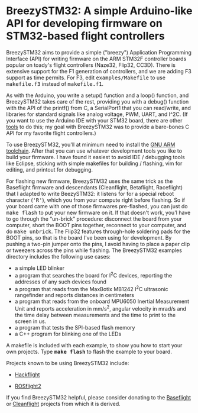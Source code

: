 # BreezySTM32: A simple Arduino-like API for developing firmware on STM32-based flight controllers

BreezySTM32 aims to provide a simple ("breezy") Application Programming Interface (API) for writing
firmware on the ARM STM32F controller boards popular on toady's flight controllers
(Naze32, Flip32, CC3D).  There is extensive support for the F1 generation of controllers, and
we are adding F3 support as time permits.  For F3, edit <tt>examples/Makefile</tt> to use
<tt>makefile.f3</tt> instead of <tt>makefile.f1</tt>.

As with the Arduino, you write a setup() function and a loop() function, and BreezySTM32 takes care of
the rest, providing you with a debug() function with the API of the printf() from C, 
a SerialPort1 that you can read/write, and
libraries for standard signals like analog voltage, PWM, UART, and I^2C.  (If you want
to use the Arduino IDE with your STM32 board, there are other
[tools](https://github.com/rogerclarkmelbourne/Arduino_STM32)
to do this; my goal with BreezySTM32 was to provide a bare-bones C API for my favorite flight controllers.)

To use BreezySTM32, you'll at minimum need to install the [GNU ARM toolchain](https://launchpad.net/gcc-arm-embedded).
After that you can use whatever development tools you like to build your firmware.  I have found it easiest to avoid
IDE / debugging tools like Eclipse, sticking with simple
makefiles for building / flashing, vim for editing, and printout for debugging.  

For flashing new firmware, BreezySTM32 uses the same trick as the Baseflight firmware and descendants
(Cleanflight, Betaflight, Raceflight) that I adapted to write BeezySTM32: it listens for
for a special reboot character (<tt>'R'</tt>), which you
from your compute right before flashing.  So if your board came with one of those firmwares pre-flashed,
you can just do <tt>make flash</tt> to put your new firmware on it.  If that doesn't work, you'l have
to go through the &ldquo;un-brick&rdquo; procedure: disconnect the board from your computer, 
short the BOOT pins together, reconnect to your computer, and do <tt>make unbrick</tt>.  The Flip32
features through-hole soldering pads for the BOOT pins, so that is the board
I've been using for development.  By pushing a two-pin jumper onto the pins,
I avoid having to place a paper clip or tweezers across the pins while flashing. 
The BreezySTM32 examples directory includes the following use cases:
<ul>
<li> a simple LED blinker
<li> a program that searches the board for I<sup>2</sup>C devices, reporting the addresses of any such devices found
<li> a program that reads from the MaxBotix MB1242 I<sup>2</sup>C ultrasonic rangefinder and reports distances
in centimeters
<li> a program that reads from the onboard MPU6050 Inertial Measurement Unit and reports acceleration in mm/s<sup>2</sup>, angular velocity in mrad/s and the time delay between measurements and the time to print to the screen in us.
<li> a program that tests the SPI-based flash memory
<li> a C++ program for blinking one of the LEDs
</ul>

A makefile is included with each example,
to show you how to start your own projects.  Type  <b><tt>make flash</tt></b> to flash the example to your board.

Projects known to be using BreezySTM32 include:
<ul>
<li> <a href="https://github.com/simondlevy/hackflight">Hackflight</a>
<p><li> <a href="https://github.com/BYU-MAGICC/ROSflight2">ROSflight2</a>
</ul>

If you find BreezySTM32 helpful, please consider donating
to the [Baseflight](https://goo.gl/3tyFhz) or
[Cleanflight](https://www.paypal.com/cgi-bin/webscr?cmd=_s-xclick&hosted_button_id=TSQKVT6UYKGL6)
projects from which it is derived.
